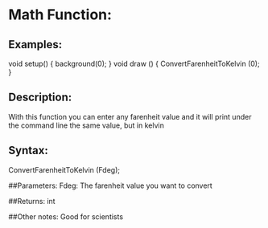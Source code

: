 # Math Function: 

## Examples:
void setup() {
  background(0);
}
void draw () {
  ConvertFarenheitToKelvin (0); 
  }

## Description:
With this function you can enter any farenheit value and it will print under the command line the same value, but in kelvin

## Syntax:
 ConvertFarenheitToKelvin (Fdeg); 

##Parameters: 
Fdeg: The farenheit value you want to convert

##Returns:
int

##Other notes:
Good for scientists
